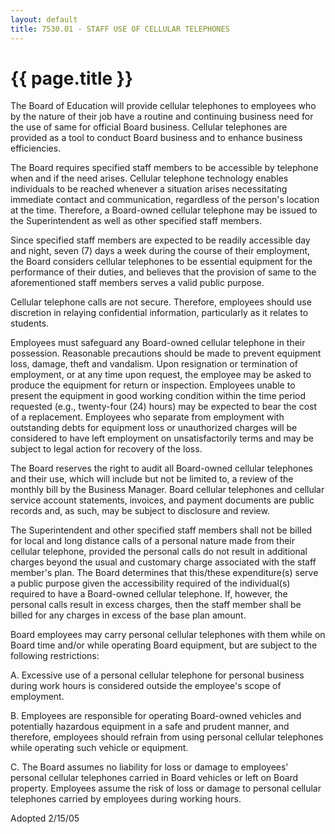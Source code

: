 ```yaml
---
layout: default
title: 7530.01 - STAFF USE OF CELLULAR TELEPHONES
---
```


{{ page.title }}
================

The Board of Education will provide cellular telephones to employees who
by the nature of their job have a routine and continuing business need
for the use of same for official Board business. Cellular telephones are
provided as a tool to conduct Board business and to enhance business
efficiencies.

The Board requires specified staff members to be accessible by telephone
when and if the need arises. Cellular telephone technology enables
individuals to be reached whenever a situation arises necessitating
immediate contact and communication, regardless of the person's location
at the time. Therefore, a Board-owned cellular telephone may be issued
to the Superintendent as well as other specified staff members.

Since specified staff members are expected to be readily accessible day
and night, seven (7) days a week during the course of their employment,
the Board considers cellular telephones to be essential equipment for
the performance of their duties, and believes that the provision of same
to the aforementioned staff members serves a valid public purpose.

Cellular telephone calls are not secure. Therefore, employees should use
discretion in relaying confidential information, particularly as it
relates to students.

Employees must safeguard any Board-owned cellular telephone in their
possession. Reasonable precautions should be made to prevent equipment
loss, damage, theft and vandalism. Upon resignation or termination of
employment, or at any time upon request, the employee may be asked to
produce the equipment for return or inspection. Employees unable to
present the equipment in good working condition within the time period
requested (e.g., twenty-four (24) hours) may be expected to bear the
cost of a replacement. Employees who separate from employment with
outstanding debts for equipment loss or unauthorized charges will be
considered to have left employment on unsatisfactorily terms and may be
subject to legal action for recovery of the loss.

The Board reserves the right to audit all Board-owned cellular
telephones and their use, which will include but not be limited to, a
review of the monthly bill by the Business Manager. Board cellular
telephones and cellular service account statements, invoices, and
payment documents are public records and, as such, may be subject to
disclosure and review.

The Superintendent and other specified staff members shall not be billed
for local and long distance calls of a personal nature made from their
cellular telephone, provided the personal calls do not result in
additional charges beyond the usual and customary charge associated with
the staff member's plan. The Board determines that this/these
expenditure(s) serve a public purpose given the accessibility required
of the individual(s) required to have a Board-owned cellular telephone.
If, however, the personal calls result in excess charges, then the staff
member shall be billed for any charges in excess of the base plan
amount.

Board employees may carry personal cellular telephones with them while
on Board time and/or while operating Board equipment, but are subject to
the following restrictions:

A. Excessive use of a personal cellular telephone for personal business
during work hours is considered outside the employee's scope of
employment.

B. Employees are responsible for operating Board-owned vehicles and
potentially hazardous equipment in a safe and prudent manner, and
therefore, employees should refrain from using personal cellular
telephones while operating such vehicle or equipment.

C. The Board assumes no liability for loss or damage to employees'
personal cellular telephones carried in Board vehicles or left on Board
property. Employees assume the risk of loss or damage to personal
cellular telephones carried by employees during working hours.

Adopted 2/15/05
